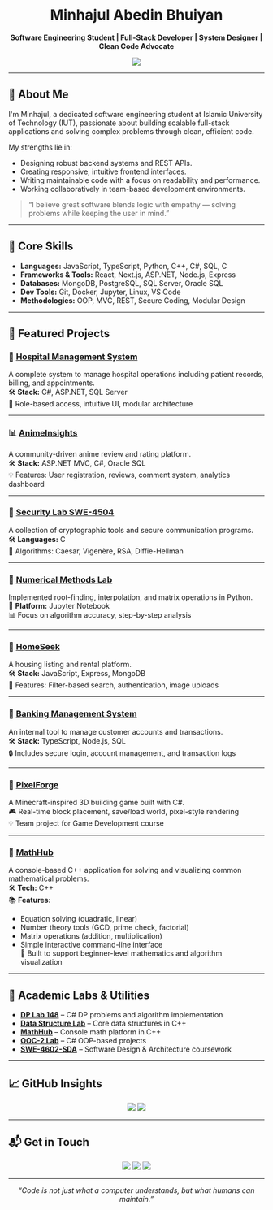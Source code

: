 <h1 align="center">Minhajul Abedin Bhuiyan</h1>
<p align="center"><strong>Software Engineering Student | Full-Stack Developer | System Designer | Clean Code Advocate</strong></p>

<p align="center">
  <img src="https://skillicons.dev/icons?i=js,ts,react,next,nodejs,express,mongodb,postgres,python,git,docker,linux,vscode,c,cpp,cs&perline=9" />
</p>

---

## 👋 About Me

I'm Minhajul, a dedicated software engineering student at Islamic University of Technology (IUT), passionate about building scalable full-stack applications and solving complex problems through clean, efficient code.

My strengths lie in:
- Designing robust backend systems and REST APIs.
- Creating responsive, intuitive frontend interfaces.
- Writing maintainable code with a focus on readability and performance.
- Working collaboratively in team-based development environments.

> “I believe great software blends logic with empathy — solving problems while keeping the user in mind.”

---

## 🧠 Core Skills

- **Languages:** JavaScript, TypeScript, Python, C++, C#, SQL, C  
- **Frameworks & Tools:** React, Next.js, ASP.NET, Node.js, Express  
- **Databases:** MongoDB, PostgreSQL, SQL Server, Oracle SQL  
- **Dev Tools:** Git, Docker, Jupyter, Linux, VS Code  
- **Methodologies:** OOP, MVC, REST, Secure Coding, Modular Design

---

## 🚀 Featured Projects

### 🏥 [Hospital Management System](https://github.com/MinhajulBhuiyan/Hospital-Management-System)
A complete system to manage hospital operations including patient records, billing, and appointments.  
🛠️ **Stack:** C#, ASP.NET, SQL Server  
🔐 Role-based access, intuitive UI, modular architecture

---

### 📊 [AnimeInsights](https://github.com/MinhajulBhuiyan/Animelnsights)
A community-driven anime review and rating platform.  
🛠️ **Stack:** ASP.NET MVC, C#, Oracle SQL  
💡 Features: User registration, reviews, comment system, analytics dashboard

---

### 🧠 [Security Lab SWE-4504](https://github.com/MinhajulBhuiyan/Security_Lab_SWE-4504)
A collection of cryptographic tools and secure communication programs.  
🛠️ **Languages:** C  
🔐 Algorithms: Caesar, Vigenère, RSA, Diffie-Hellman

---

### 🧮 [Numerical Methods Lab](https://github.com/MinhajulBhuiyan/Numerical_Methods_Lab_Math-4544)
Implemented root-finding, interpolation, and matrix operations in Python.  
📓 **Platform:** Jupyter Notebook  
📊 Focus on algorithm accuracy, step-by-step analysis

---

### 🏡 [HomeSeek](https://github.com/MinhajulBhuiyan/HomeSeek)
A housing listing and rental platform.  
🛠️ **Stack:** JavaScript, Express, MongoDB  
🔎 Features: Filter-based search, authentication, image uploads

---

### 💼 [Banking Management System](https://github.com/MinhajulBhuiyan/Banking_Management_System)
An internal tool to manage customer accounts and transactions.  
🛠️ **Stack:** TypeScript, Node.js, SQL  
🔒 Includes secure login, account management, and transaction logs

---

### 🧱 [PixelForge](https://github.com/MinhajulBhuiyan/PixelForge)
A Minecraft-inspired 3D building game built with C#.  
🎮 Real-time block placement, save/load world, pixel-style rendering  
💡 Team project for Game Development course

---

### 📘 [MathHub](https://github.com/MinhajulBhuiyan/MathHub)  
A console-based C++ application for solving and visualizing common mathematical problems.  
🛠️ **Tech:** C++  
📚 **Features:**  
- Equation solving (quadratic, linear)  
- Number theory tools (GCD, prime check, factorial)  
- Matrix operations (addition, multiplication)  
- Simple interactive command-line interface  
🎯 Built to support beginner-level mathematics and algorithm visualization  

---

## 🧪 Academic Labs & Utilities

- **[DP Lab 148](https://github.com/MinhajulBhuiyan/DP_Lab_148)** – C# DP problems and algorithm implementation  
- **[Data Structure Lab](https://github.com/MinhajulBhuiyan/DATA-STRUCTURE-LAB)** – Core data structures in C++  
- **[MathHub](https://github.com/MinhajulBhuiyan/MathHub)** – Console math platform in C++  
- **[OOC-2 Lab](https://github.com/MinhajulBhuiyan/OOC-2_Lab)** – C# OOP-based projects  
- **[SWE-4602-SDA](https://github.com/MinhajulBhuiyan/SWE-4602-SDA)** – Software Design & Architecture coursework  

---

## 📈 GitHub Insights

<p align="center">
  <img src="https://github-readme-stats.vercel.app/api?username=MinhajulBhuiyan&show_icons=true&hide_border=true&hide_title=true" />
  <img src="https://github-readme-streak-stats.herokuapp.com/?user=MinhajulBhuiyan&hide_border=true" />
</p>

---

## 📬 Get in Touch

<p align="center">
  <a href="mailto:bhuiyan.minhajul@gmail.com"><img src="https://img.shields.io/badge/Email-D14836?style=flat&logo=gmail&logoColor=white"/></a>
  <a href="https://www.linkedin.com/in/minhajul-bhuiyan-11b388218/"><img src="https://img.shields.io/badge/LinkedIn-0A66C2?style=flat&logo=linkedin&logoColor=white"/></a>
  <a href="https://github.com/MinhajulBhuiyan"><img src="https://img.shields.io/badge/GitHub-181717?style=flat&logo=github&logoColor=white"/></a>
</p>

---

<p align="center"><em>“Code is not just what a computer understands, but what humans can maintain.”</em></p>
